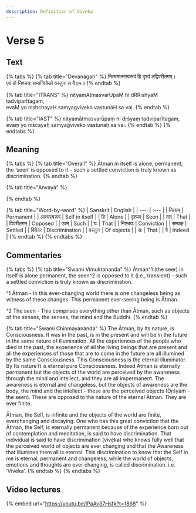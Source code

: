 ```yaml
---
description: Definition of Viveka
---
```


# Verse 5

## Text

{% tabs %}
{% tab title="Devanagari" %}
नित्यमात्मस्वरूपं हि दृश्यं तद्विपरीतगम्।  
एवं यो निश्चयः सम्यग्विवेको वस्तुनः स वै॥५॥
{% endtab %}

{% tab title="ITRANS" %}
nityamAtmasvarUpaM hi dRRishyaM tadviparItagam,  
evaM yo nishchayaH samyagviveko vastunaH sa vai.
{% endtab %}

{% tab title="IAST" %}
nityamātmasvarūpaṃ hi dṛśyaṃ tadviparītagam, evaṃ yo niścayaḥ samyagviveko vastunaḥ sa vai.
{% endtab %}
{% endtabs %}

## Meaning

{% tabs %}
{% tab title="Overall" %}
Ᾱtman in itself is alone, permanent; the ‘seen’ is opposed to it – such a settled conviction is truly known as discrimination.
{% endtab %}

{% tab title="Anvaya" %}

{% endtab %}

{% tab title="Word-by-word" %}
| Sanskrit | English |
| ---: | :--- |
| नित्यम् | Permanent |
| आत्मस्वरूपं | Self in itself |
| हि | Alone |
| दृश्यम् | Seen |
| तत् | That |
| विपरीतगम् | Opposed |
| एवम् | Such |
| यः | That |
| निश्चयः | Conviction |
| सम्यक् | Settled |
| विवेकः | Discrimination |
| वस्तुनः | Of objects |
| सः | That |
| वै | Indeed |
{% endtab %}
{% endtabs %}

## Commentaries

{% tabs %}
{% tab title="Swami Vimuktananda" %}
Ᾱtman^1 \(the seer\) in itself is alone permanent, the seen^2 is opposed to it \(i.e., transient\) - such a settled conviction is truly known as discrimination.

^1 Ᾱtman - In this ever-changing world there is one changeless being as witness of these changes. This permanent ever-seeing being is Ᾱtman.

^2 The seen - This comprises everything other than Ᾱtman, such as objects of the senses, the senses, the mind and the Buddhi.
{% endtab %}

{% tab title="Swami Chinmayananda" %}
The Ᾱtman, by Its nature, is Consciousness. It was in the past, is in the present and will be in the future in the same nature of illumination. All the experiences of the people who died in the past, the experience of all the living beings that are present and all the experiences of those that are to come in the future are all illumined by the same Consciousness. This Consciousness is the eternal illuminator. By Its nature It is eternal pure Consciousness. Indeed Ᾱtman is eternally permanent but the objects of the world are perceived by the awareness through the mind and intellect, and they are all impermanent. The awareness is eternal and changeless, but the objects of awareness are the body, the mind and the intellect - these are the perceived objects \(Dṛśyaṁ - the seen\). These are opposed to the nature of the eternal Ᾱtman. They are ever finite. 

Ᾱtman, the Self, is infinite and the objects of the world are finite, everchanging and decaying. One who has this great conviction that the Ᾱtman, the Self, is eternally permanent because of the experience born out of contemplation and meditation, is said to have discrimination. That individual is said to have discrimination \(viveka\) who knows fully well that the perceived world of objects are ever changing and that the Awareness that illumines them all is eternal. This discrimination to know that the Self in me is eternal, permanent and changeless, while the world of objects, emotions and thoughts are ever changing, is called discrimination. i.e. ‘Viveka’.
{% endtab %}
{% endtabs %}

## Video lectures

{% embed url="https://youtu.be/lPaAv37Hsfk?t=1868" %}

